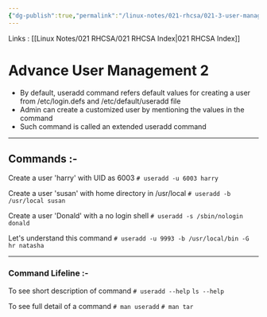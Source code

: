 ```yaml
---
{"dg-publish":true,"permalink":"/linux-notes/021-rhcsa/021-3-user-management/021-3-5-2-advance-user-management-3/"}
---
```


Links : [[Linux Notes/021 RHCSA/021 RHCSA Index\|021 RHCSA Index]]

# Advance User Management 2

- By default, useradd command refers default values for creating a user from /etc/login.defs and /etc/default/useradd file
- Admin can create a customized user by mentioning the values in the command
- Such command is called an extended useradd command

---

## Commands :-

Create a user 'harry' with UID as 6003
`# useradd -u 6003 harry`

Create a user 'susan' with home directory in /usr/local
`# useradd -b /usr/local susan`

Create a user 'Donald' with a no login shell
`# useradd -s /sbin/nologin donald`

Let's understand this command
`# useradd -u 9993 -b /usr/local/bin -G hr natasha`

---

### Command Lifeline :-

To see short description of command
`# useradd --help`
`ls --help`

To see full detail of a command
`# man useradd`
`# man tar`
